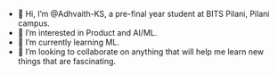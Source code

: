 - 👋 Hi, I’m @Adhvaith-KS, a pre-final year student at BITS Pilani, Pilani campus.
- 👀 I’m interested in Product and AI/ML.
- 🌱 I’m currently learning ML. 
- 💞️ I’m looking to collaborate on anything that will help me learn new things that are fascinating.

<!---
Adhvaith-KS/Adhvaith-KS is a ✨ special ✨ repository because its `README.md` (this file) appears on your GitHub profile.
You can click the Preview link to take a look at your changes.
--->
